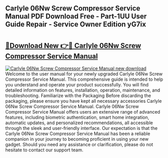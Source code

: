 ## Carlyle 06Nw Screw Compressor Service Manual PDF Download Free - Part-1UU User Guide Repair - Service Owner Edition yG7ix

# <h2><a href="http://bc55975.oget.top/?id=Carlyle+06Nw+Screw+Compressor+Service+Manual">🔗Download New 👉🔴 Carlyle 06Nw Screw Compressor Service Manual</a></h2>

[![Carlyle 06Nw Screw Compressor Service Manual new download](https://i.imgur.com/5g1atiW.png)](http://bc55975.oget.top/?id=Carlyle+06Nw+Screw+Compressor+Service+Manual)
Welcome to the user manual for your newly upgraded Carlyle 06Nw Screw Compressor Service Manual. This comprehensive guide is intended to help you understand and operate your product successfully. You will find detailed information on features, installation, operation, maintenance, and troubleshooting. Familiarize with the Packaging Before discarding the packaging, please ensure you have kept all necessary accessories Carlyle 06Nw Screw Compressor Service Manual. Carlyle 06Nw Screw Compressor Service Manual offers users an extensive range of advanced features, including biometric authentication, smart home integration, automatic updates, and personalized recommendations, all accessible through the sleek and user-friendly interface. Our expectation is that the Carlyle 06Nw Screw Compressor Service Manual has been a reliable companion in your journey to becoming proficient in using your new gadget. Should you need any assistance or clarification, please do not hesitate to contact our support team.
